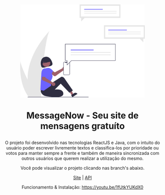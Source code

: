<p align="center"> <img height="300" weight="203000" src="assets/logo.svg"/>

# <p align="center">MessageNow - Seu site de mensagens gratuíto</p>
<p align="center">O projeto foi desenvolvido nas tecnologias ReactJS e Java, com o intuito do usuário poder escrever livremente textos e classifica-los por prioridade ou votos para manter sempre a frente e também de maneira sincronizada com outros usuários que querem realizar a utilização do mesmo.

<p align="center">Você pode visualizar o projeto clicando nas branch's abaixo.

<div align="center">

[Site](https://github.com/TheMartinfer22/Projeto-UpList/tree/website)
|
[API](https://github.com/TheMartinfer22/Projeto-UpList/tree/api)
  
  Funcionamento & Instalação: https://youtu.be/1fUtkYUKdX0

</div>
